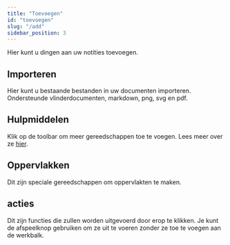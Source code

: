 ```yaml
---
title: "Toevoegen"
id: "toevoegen"
slug: "/add"
sidebar_position: 3
---
```


Hier kunt u dingen aan uw notities toevoegen.

## Importeren

Hier kunt u bestaande bestanden in uw documenten importeren. Ondersteunde vlinderdocumenten, markdown, png, svg en pdf.

## Hulpmiddelen

Klik op de toolbar om meer gereedschappen toe te voegen. Lees meer over ze [hier](tools).

## Oppervlakken

Dit zijn speciale gereedschappen om oppervlakten te maken.

## acties

Dit zijn functies die zullen worden uitgevoerd door erop te klikken. Je kunt de afspeelknop gebruiken om ze uit te voeren zonder ze toe te voegen aan de werkbalk.
